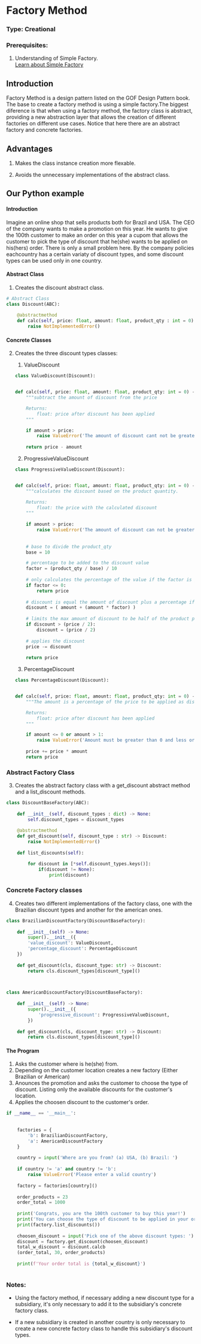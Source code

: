 # Factory Method

### Type: Creational

### Prerequisites:

1. Understanding of Simple Factory. \
[Learn about Simple Factory](https://github.com/eduardoyanoliveira/design_patterns/blob/master/creationals/factories/01simple_factory/README.md)

## Introduction

Factory Method is a design pattern listed on the GOF Design Pattern book. The base to create a factory method is using
a simple factory.The biggest diference is that when using a factory method, the factory class is abstract, providing a new abstraction layer that allows the creation of different factories on different use cases.
Notice that here there are an abstract factory and concrete factories.

## Advantages

1. Makes the class instance creation more flexable.

2. Avoids the unnecessary implementations of the abstract class.

## Our Python example


#### Introduction

Imagine an online shop that sells products both for Brazil and USA. The CEO of the company wants to make a promotion on this year. He wants to give the 100th customer to make an order on this year a cupom that allows the customer to pick the
type of discount that he(she) wants to be applied on his(hers) order.
There is only a small problem here. By the company policies eachcountry has a certain variaty of discount types, and some discount types can be used only in one country.
    

#### Abstract Class

1. Creates the discount abstract class.

```py
# Abstract Class
class Discount(ABC):
    
    @abstractmethod
    def calc(self, price: float, amount: float, product_qty : int = 0) -> float:
        raise NotImplementedError()

```

#### Concrete Classes

2. Creates the three discount types classes:

    1. ValueDiscount

    ```py
    class ValueDiscount(Discount):
    
    
    def calc(self, price: float, amount: float, product_qty: int = 0) -> float:
        """subtract the amount of discount from the price

        Returns:
            float: price after discount has been applied
        """

        if amount > price:
            raise ValueError('The amount of discount cant not be greater than price')  
        
        return price - amount
    ```

    2. ProgressiveValueDiscount

    ```py
    class ProgressiveValueDiscount(Discount):
    
    
    def calc(self, price: float, amount: float, product_qty: int = 0) -> float:
        """calculates the discount based on the product quantity.

        Returns:
            float: the price with the calculated discount
        """
       
        if amount > price:
            raise ValueError('The amount of discount can not be greater than price')
        
        
        # base to divide the product_qty
        base = 10

        # percentage to be added to the discount value
        factor = (product_qty / base) / 10
        
        # only calculates the percentage of the value if the factor is greater than zero
        if factor <= 0:
            return price
        
        # discount is equal the amount of discount plus a percentage if the product_qty is greater or equal to 10
        discount = ( amount + (amount * factor) )
        
        # limits the max amount of discount to be half of the product price
        if discount > (price / 2):
            discount = (price / 2)
        
        # applies the discount
        price -= discount
        
        return price

    ```


    3. PercentageDiscount

    ```py
    class PercentageDiscount(Discount):


    def calc(self, price: float, amount: float, product_qty: int = 0) -> float:
        """The amount is a percentage of the price to be applied as discount

        Returns:
            float: price after discount has been applied
        """

        if amount <= 0 or amount > 1:
            raise ValueError('Amount must be greater than 0 and less or equal than 1') 
        
        price += price * amount
        return price
    
    ```

### Abstract Factory Class

3. Creates the abstract factory class with a get_discount abstract method and a list_discount methods.

```py
class DiscountBaseFactory(ABC):
    
    def __init__(self, discount_types : dict) -> None:
        self.discount_types = discount_types
    
    @abstractmethod
    def get_discount(self, discount_type : str) -> Discount:
        raise NotImplementedError()
    
    def list_discounts(self):

        for discount in [*self.discount_types.keys()]:
            if(discount != None):
                print(discount)

```

### Concrete Factory classes

4. Creates two different implementations of the factory class, one with the Brazilian discount types and another for the american ones.  

```py
class BrazilianDiscountFactory(DiscountBaseFactory):
    
    def __init__(self) -> None:
        super().__init__({
        'value_discount': ValueDiscount,
        'percentage_discount': PercentageDiscount
    })
    
    def get_discount(cls, discount_type: str) -> Discount:
        return cls.discount_types[discount_type]()
    


class AmericanDiscountFactory(DiscountBaseFactory):
    
    def __init__(self) -> None:
        super().__init__({
            'progressive_discount': ProgressiveValueDiscount,
        })
    
    def get_discount(cls, discount_type: str) -> Discount:
        return cls.discount_types[discount_type]()

```

#### The Program

1. Asks the customer where is he(she) from.
2. Depending on the customer location creates a new factory (Either Brazilian or American)
3. Anounces the promotion and asks the customer to choose the type of discount. Listing only the available discounts for the customer's location.
4. Applies the choosen discount to the customer's order.

```py
if __name__ == '__main__':
    
    
    factories = {
        'b': BrazilianDiscountFactory,
        'a': AmericanDiscountFactory
    }
    
    country = input('Where are you from? (a) USA, (b) Brazil: ')
    
    if country != 'a' and country != 'b':
        raise ValueError('Please enter a valid country')
    
    factory = factories[country]()
    
    order_products = 23
    order_total = 1000
    
    print('Congrats, you are the 100th customer to buy this year!')
    print('You can choose the type of discount to be applied in your order. Here is the option(s)')
    print(factory.list_discounts())
    
    choosen_discount = input('Pick one of the above discount types: ')
    discount = factory.get_discount(choosen_discount)
    total_w_discount = discount.calcb
    (order_total, 30, order_products)
    
    print(f'Your order total is {total_w_discount}')
    
```

### Notes:

* Using the factory method, if necessary adding a new discount type for a subsidiary, it's only necessary to add it to the subsidiary's concrete factory class.

* If a new subsidiary is created in another country is only necessary to create a new concrete factory class to handle this subsidiary's discount types.
